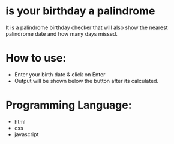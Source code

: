 # is your birthday a palindrome
 It is a palindrome birthday checker that will also show the nearest palindrome date and how many days missed.
 
# How to use:
* Enter your birth date & click on Enter
* Output will be shown below the button after its calculated.
# Programming Language:
* html
* css
* javascript
